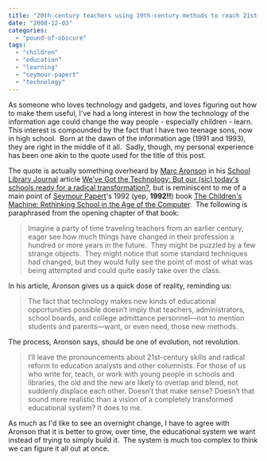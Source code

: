 ```yaml
---
title: "20th-century teachers using 19th-century methods to reach 21st-century students"
date: "2008-12-03"
categories: 
  - "pound-of-obscure"
tags: 
  - "children"
  - "education"
  - "learning"
  - "seymour-papert"
  - "technology"
---
```


As someone who loves technology and gadgets, and loves figuring out how to make them useful, I've had a long interest in how the technology of the information age could change the way people - especially children - learn.  This interest is compounded by the fact that I have two teenage sons, now in high school.  Born at the dawn of the information age (1991 and 1993), they are right in the middle of it all.  Sadly, though, my personal experience has been one akin to the quote used for the title of this post.

The quote is actually something overheard by [Marc Aronson](http://www.marcaronson.com/) in his [School Library Journal](http://www.schoollibraryjournal.com/) article [We’ve Got the Technology: But our (sic) today's schools ready for a radical transformation?](http://www.schoollibraryjournal.com/article/CA6617660.html?industryid=47057), but is reminiscent to me of a main point of [Seymour Papert](http://www.papert.org/)'s 1992 (yep, **1992!!**) book [The Children's Machine: Rethinking School in the Age of the Computer](http://www.amazon.com/Childrens-Machine-Rethinking-School-Computer/dp/0465010636/ref=sr_1_2?ie=UTF8&s=books&qid=1228238022&sr=1-2).  The following is paraphrased from the opening chapter of that book:

> Imagine a party of time traveling teachers from an earlier century, eager see how much things have changed in their profession a hundred or more years in the future.  They might be puzzled by a few strange objects.  They might notice that some standard techniques had changed, but they would fully see the point of most of what was being attempted and could quite easily take over the class.

In his article, Aronson gives us a quick dose of reality, reminding us:

> The fact that technology makes new kinds of educational opportunities possible doesn’t imply that teachers, administrators, school boards, and college admittance personnel—not to mention students and parents—want, or even need, those new methods.

The process, Aronson says, should be one of evolution, not revolution.

> I’ll leave the pronouncements about 21st-century skills and radical reform to education analysts and other columnists. For those of us who write for, teach, or work with young people in schools and libraries, the old and the new are likely to overlap and blend, not suddenly displace each other. Doesn’t that make sense? Doesn’t that sound more realistic than a vision of a completely transformed educational system? It does to me.

As much as I'd like to see an overnight change, I have to agree with Aronson that it is better to grow, over time, the educational system we want instead of trying to simply build it.  The system is much too complex to think we can figure it all out at once.
